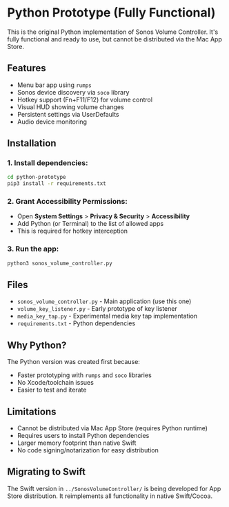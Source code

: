 # Python Prototype (Fully Functional)

This is the original Python implementation of Sonos Volume Controller. It's fully functional and ready to use, but cannot be distributed via the Mac App Store.

## Features

- Menu bar app using `rumps`
- Sonos device discovery via `soco` library
- Hotkey support (Fn+F11/F12) for volume control
- Visual HUD showing volume changes
- Persistent settings via UserDefaults
- Audio device monitoring

## Installation

### 1. Install dependencies:

```bash
cd python-prototype
pip3 install -r requirements.txt
```

### 2. Grant Accessibility Permissions:

- Open **System Settings** > **Privacy & Security** > **Accessibility**
- Add Python (or Terminal) to the list of allowed apps
- This is required for hotkey interception

### 3. Run the app:

```bash
python3 sonos_volume_controller.py
```

## Files

- `sonos_volume_controller.py` - Main application (use this one)
- `volume_key_listener.py` - Early prototype of key listener
- `media_key_tap.py` - Experimental media key tap implementation
- `requirements.txt` - Python dependencies

## Why Python?

The Python version was created first because:
- Faster prototyping with `rumps` and `soco` libraries
- No Xcode/toolchain issues
- Easier to test and iterate

## Limitations

- Cannot be distributed via Mac App Store (requires Python runtime)
- Requires users to install Python dependencies
- Larger memory footprint than native Swift
- No code signing/notarization for easy distribution

## Migrating to Swift

The Swift version in `../SonosVolumeController/` is being developed for App Store distribution. It reimplements all functionality in native Swift/Cocoa.